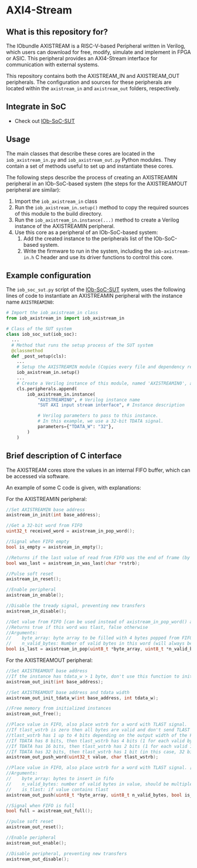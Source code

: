 # AXI4-Stream #

## What is this repository for? ##

The IObundle AXISTREAM is a RISC-V-based Peripheral written in Verilog, which users
can download for free, modify, simulate and implement in FPGA or ASIC. 
This peripheral provides an AXI4-Stream interface for communication with external systems.

This repository contains both the AXISTREAM_IN and AXISTREAM_OUT peripherals.
The configuration and sources for these peripherals are located within the `axistream_in` and `axistream_out` folders, respectively.

## Integrate in SoC ##

* Check out [IOb-SoC-SUT](https://github.com/IObundle/iob-soc-sut)

## Usage

The main classes that describe these cores are located in the `iob_axistream_in.py` and `iob_axistream_out.py` Python modules. They contain a set of methods useful to set up and instantiate these cores.

The following steps describe the process of creating an AXISTREAMIN peripheral in an IOb-SoC-based system (the steps for the AXISTREAMOUT peripheral are similar):
1) Import the `iob_axistream_in` class
2) Run the `iob_axistream_in.setup()` method to copy the required sources of this module to the build directory.
3) Run the `iob_axistream_in.instance(...)` method to create a Verilog instance of the AXISTREAMIN peripheral.
4) Use this core as a peripheral of an IOb-SoC-based system:
    1) Add the created instance to the peripherals list of the IOb-SoC-based system.
    2) Write the firmware to run in the system, including the `iob-axistream-in.h` C header and use its driver functions to control this core.

## Example configuration

The `iob_soc_sut.py` script of the [IOb-SoC-SUT](https://github.com/IObundle/iob-soc-sut) system, uses the following lines of code to instantiate an AXISTREAMIN peripheral with the instance name `AXISTREAMIN0`:
```Python
# Import the iob_axistream_in class
from iob_axistream_in import iob_axistream_in

# Class of the SUT system
class iob_soc_sut(iob_soc):
  ...
  # Method that runs the setup process of the SUT system
  @classmethod
  def _post_setup(cls):
    ...
    # Setup the AXISTREAMIN module (Copies every file and dependency required to the build directory)
    iob_axistream_in.setup()
    ...
    # Create a Verilog instance of this module, named 'AXISTREAMIN0', and add it to the peripherals list of the system.
    cls.peripherals.append(
        iob_axistream_in.instance(
            "AXISTREAMIN0", # Verilog instance name
            "SUT AXI input stream interface", # Instance description

            # Verilog parameters to pass to this instance.
            # In this example, we use a 32-bit TDATA signal.
            parameters={"TDATA_W": "32"},
        )
    )
```

## Brief description of C interface ##

The AXISTREAM cores store the values in an internal FIFO buffer, which can be accessed via software.

An example of some C code is given, with explanations:

For the AXISTREAMIN peripheral:
```C
//Set AXISTREAMIN base address
axistream_in_init(int base_address);

//Get a 32-bit word from FIFO
uint32_t received_word = axistream_in_pop_word();

//Signal when FIFO empty
bool is_empty = axistream_in_empty();

//Returns if the last value of read from FIFO was the end of frame (by TLAST signal) and gets rstrb from that value
bool was_last = axistream_in_was_last(char *rstrb);

//Pulse soft reset
axistream_in_reset();

//Enable peripheral
axistream_in_enable();

//Disable the tready signal, preventing new transfers
axistream_in_disable();

//Get value from FIFO [can be used instead of axistream_in_pop_word() and axistream_in_was_last()]
//Returns true if this word was tlast, false otherwise
//Arguments:
//    byte_array: byte array to be filled with 4 bytes popped from FIFO word
//    n_valid_bytes: Number of valid bytes in this word (will always be 4 if tlast is not active)
bool is_last = axistream_in_pop(uint8_t *byte_array, uint8_t *n_valid_bytes);
```

For the AXISTREAMOUT peripheral:
```C
//Set AXISTREAMOUT base address
//If the instance has tdata_w > 1 byte, don't use this function to initialize it. Use function: axistream_out_init_tdata_w()
axistream_out_init(int base_address);

//Set AXISTREAMOUT base address and tdata width
axistream_out_init_tdata_w(int base_address, int tdata_w);

//Free memory from initialized instances
axistream_out_free();

//Place value in FIFO, also place wstrb for a word with TLAST signal.
//If tlast_wstrb is zero then all bytes are valid and don't send TLAST signal
//tlast_wstrb has 1 up to 4 bits depending on the output width of the FIFO (width of TDATA signal). 
//If TDATA has 8 bits, then tlast_wstrb has 4 bits (1 for each valid byte of the last 32bit word in FIFO);
//If TDATA has 16 bits, then tlast_wstrb has 2 bits (1 for each valid 16-bit word of the last 32bit word in FIFO);
//If TDATA has 32 bits, then tlast_wstrb has 1 bit (in this case, 32 bits are always valid independently of tlast_wstrb, this bit only selects if we send TLAST signal)
axistream_out_push_word(uint32_t value, char tlast_wstrb);

//Place value in FIFO, also place wstrb for a word with TLAST signal. [can be used instead of axistream_out_push_word()]
//Arguments:
//    byte_array: bytes to insert in fifo
//    n_valid_bytes: number of valid bytes in value, should be multiple of tdata_w
//    is_tlast: if value contains tlast
axistream_out_push(uint8_t *byte_array, uint8_t n_valid_bytes, bool is_tlast);

//Signal when FIFO is full
bool full = axistream_out_full();

//pulse soft reset
axistream_out_reset();

//Enable peripheral
axistream_out_enable();

//Disable peripheral, preventing new transfers
axistream_out_disable();
```
